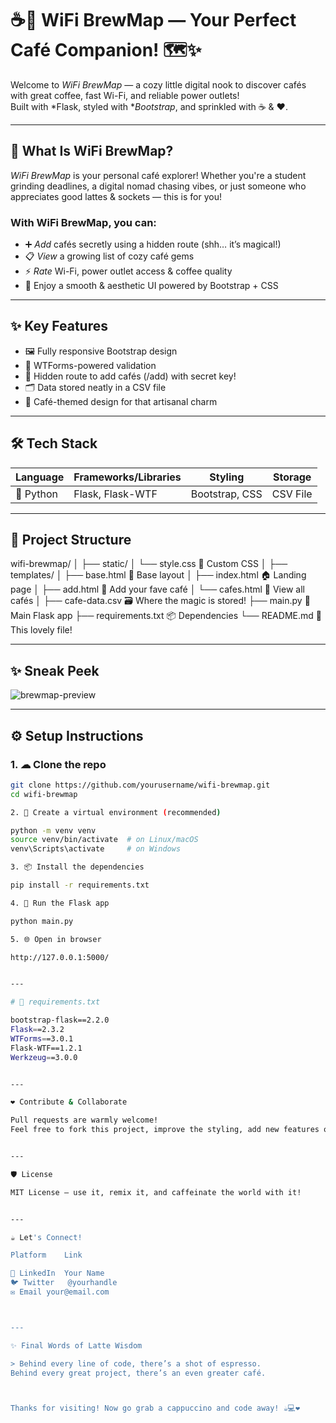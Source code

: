 # ☕📶 WiFi BrewMap — Your Perfect Café Companion! 🗺✨

Welcome to *WiFi BrewMap* — a cozy little digital nook to discover cafés with great coffee, fast Wi-Fi, and reliable power outlets!  
Built with *Flask, styled with **Bootstrap*, and sprinkled with ☕ & ❤.

---

## 🎯 What Is WiFi BrewMap?

*WiFi BrewMap* is your personal café explorer! Whether you're a student grinding deadlines, a digital nomad chasing vibes, or just someone who appreciates good lattes & sockets — this is for you!

### With WiFi BrewMap, you can:
- ➕ *Add* cafés secretly using a hidden route (shh… it’s magical!)
- 📋 *View* a growing list of cozy café gems
- ⚡ *Rate* Wi-Fi, power outlet access & coffee quality
- 🎨 Enjoy a smooth & aesthetic UI powered by Bootstrap + CSS

---

## ✨ Key Features

- 🖼 Fully responsive Bootstrap design
- 🧾 WTForms-powered validation
- 🔐 Hidden route to add cafés (/add) with secret key!
- 🗂 Data stored neatly in a CSV file
- 🥐 Café-themed design for that artisanal charm

---

## 🛠 Tech Stack

| Language | Frameworks/Libraries | Styling | Storage |
|----------|----------------------|---------|---------|
| 🐍 Python | Flask, Flask-WTF | Bootstrap, CSS | CSV File |

---

## 📂 Project Structure

wifi-brewmap/ │ ├── static/ │   └── style.css         🎨 Custom CSS │ ├── templates/ │   ├── base.html         🧩 Base layout │   ├── index.html        🏠 Landing page │   ├── add.html          🧃 Add your fave café │   └── cafes.html        📑 View all cafés │ ├── cafe-data.csv         🗃 Where the magic is stored! ├── main.py               🧠 Main Flask app ├── requirements.txt      📦 Dependencies └── README.md             📖 This lovely file!

---

## ✨ Sneak Peek


![brewmap-preview](https://github.com/user-attachments/assets/4753c673-68e3-4c42-a7ad-b4f6691d354a)

---

## ⚙ Setup Instructions

### 1. ☁ Clone the repo

```bash
git clone https://github.com/yourusername/wifi-brewmap.git
cd wifi-brewmap

2. 🧪 Create a virtual environment (recommended)

python -m venv venv
source venv/bin/activate  # on Linux/macOS
venv\Scripts\activate     # on Windows

3. 📦 Install the dependencies

pip install -r requirements.txt

4. 🚀 Run the Flask app

python main.py

5. 🌐 Open in browser

http://127.0.0.1:5000/


---

# 📝 requirements.txt

bootstrap-flask==2.2.0
Flask==2.3.2
WTForms==3.0.1
Flask-WTF==1.2.1
Werkzeug==3.0.0


---

❤ Contribute & Collaborate

Pull requests are warmly welcome!
Feel free to fork this project, improve the styling, add new features or expand it into a full-blown geo-mapped café explorer!


---

🛡 License

MIT License — use it, remix it, and caffeinate the world with it!


---

☕ Let's Connect!

Platform	Link

💼 LinkedIn	Your Name
🐦 Twitter	@yourhandle
✉ Email	your@email.com



---

✨ Final Words of Latte Wisdom

> Behind every line of code, there’s a shot of espresso.
Behind every great project, there’s an even greater café.



Thanks for visiting! Now go grab a cappuccino and code away! ☕💻❤
